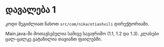 # დავალება 1
კოდი შეგიძლიათ ნახოთ `src/com/nika/otiashvili` დირექტორიაში.

Main.java-ში მოთავსებულია სამივე სავაჯრიშო (1.1, 1.2 და 1.3). კლასები ცალ-ცალკე გატანილია თავიანთ ფაილებში.


